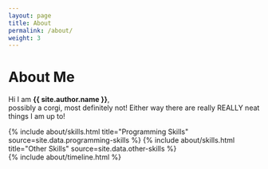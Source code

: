 ```yaml
---
layout: page
title: About
permalink: /about/
weight: 3
---
```


# **About Me**

Hi I am **{{ site.author.name }}**,<br>
possibly a corgi, most definitely not!  Either way there are really REALLY neat things I am up to!

<div class="row">
{% include about/skills.html title="Programming Skills" source=site.data.programming-skills %}
{% include about/skills.html title="Other Skills" source=site.data.other-skills %}
</div>

<div class="row">
{% include about/timeline.html %}
</div>
